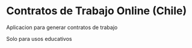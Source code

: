 # Contratos de Trabajo Online (Chile)

Aplicacion para generar contratos de trabajo

Solo para usos educativos
